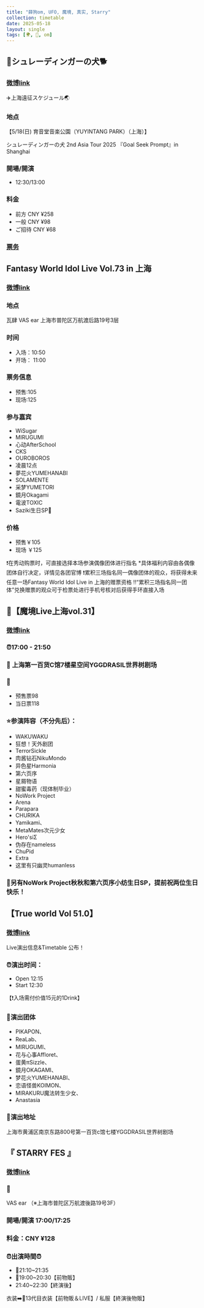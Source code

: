 ```yaml
---
title: "薛狗om, UFO, 魔境, 真实, Starry"
collection: timetable
date: 2025-05-18
layout: single
tags: [🌍, 🎂, om]
---
```


## 🎁シュレーディンガーの犬🐕

### [微博link](https://weibo.com/7931283553/PrbsZnUBS#comment)

✈️上海遠征スケジュール🌏

### 地点

【5/18(日) 育音堂音楽公園（YUYINTANG PARK）（上海）】

シュレーディンガーの犬 2nd Asia Tour 2025
『Goal Seek Prompt』in Shanghai

### 開場/開演

- 12:30/13:00

### 料金

- 前方 CNY ¥258
- 一般 CNY ¥98
- ご招待 CNY ¥68

### [票务](https://weibo.cn/sinaurl?u=https%3A%2F%2Fwap.showstart.com%2Fevent%2F262833%3Fssfrom%3Duser-4249)

## Fantasy World Idol Live Vol.73 in 上海

### [微博link](https://weibo.com/5603058452/PrvhuzuAC#comment)

### 地点

瓦肆 VAS ear 上海市普陀区万航渡后路19号3层

### 时间

- 入场：10:50
- 开场： 11:00

### 票务信息

- 预售:105
- 现场:125

### 参与嘉宾

- WiSugar
- MIRUGUMI
- 心动AfterSchool
- CKS
- OUROBOROS
- 凌晨12点
- 夢花火YUMEHANABI
- SOLAMENTE
- 采梦YUMETORI
- 鏡月Okagami
- 電波TOXIC
- Saziki生日SP🎂

### 价格
- 预售￥105
- 现场 ￥125

❗在秀动购票时，可直接选择本场参演偶像团体进行指名
*具体福利内容由各偶像团体自行决定，详情见各团官博
❗️累积三场指名同一偶像团体的观众，将获得未来任意一场Fantasy World Idol Live in 上海的赠票资格
‼️“累积三场指名同一团体”兑换赠票的观众可于检票处进行手机号核对后获得手环直接入场

## 🔮【魔境Live上海vol.31】

### [微博link](https://weibo.com/7921113564/Prk4FoYrY#comment)

### ⏰17:00 - 21:50

### 📍 上海第一百货C馆7楼星空间YGGDRASIL世界树剧场

### 🎫
- 预售票98
- 当日票118
### ⭐参演阵容（不分先后）：
- WAKUWAKU
- 狂想！天外剧团
- TerrorSickle
- 肉酱钻石NikuMondo
- 异色星Harmonia
- 第六页序
- 星屑物语
- 甜蜜毒药（现体制毕业）
- NoWork Project
- Arena
- Parapara
- CHURIKA
- Yamikami、
- MetaMates次元少女
- Hero'siΣ
- 伪存在nameless
- ChuPid
- Extra
- 这里有只幽灵humanless

### 🎂另有NoWork Project秋秋和第六页序小纺生日SP，提前祝两位生日快乐！

## 【True world Vol 51.0】

### [微博link](https://weibo.com/7845127268/PrWhMoTLW?pagetype=profilefeed)
Live演出信息&Timetable 公布！

### ⏰演出时间：
- Open 12:15
- Start 12:30
  
【❗入场需付价值15元的1Drink】

### 👤演出团体
- PIKAPON、
- ReaLab、
- MIRUGUMI、
- 花与心事Affloret、
- 蛋黄πSizzle、
- 鏡月OKAGAMI、
- 梦花火YUMEHANABI、
- 恋语怪兽KOIMON、
- MIRAKURU魔法转生少女、
- Anastasia

### 📍演出地址
上海市黄浦区南京东路800号第一百货c馆七楼YGGDRASIL世界树剧场

## 『 STARRY FES 』

### [微博link](https://weibo.com/7931283553/PrWKrmwY3?pagetype=profilefeed)

### 📍

VAS ear （※上海市普陀区万航渡後路19号3F）

### 開場/開演 17:00/17:25

### 料金：CNY ¥128

### ⏰出演時間⏰
- 🎤21:10~21:35
- 📸19:00~20:30【前物販】
-  21:40~22:30【終演後】

衣装➡️👗13代目衣装【前物販＆LIVE】/ 私服【終演後物販】

